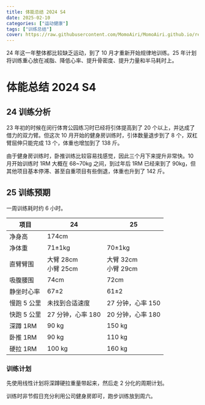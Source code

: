 ```yaml
---
title: 体能总结 2024 S4
date: 2025-02-10
categories: ["运动健康"]
tags: ["训练总结"]
cover: https://raw.githubusercontent.com/MomoAiri/MomoAiri.github.io/refs/heads/dev/resource/%E3%83%97%E3%83%AD%E3%82%B8%E3%82%A7%E3%82%AF%E3%83%88%E3%82%BB%E3%82%AB%E3%82%A4%20%E3%82%AB%E3%83%A9%E3%83%95%E3%83%AB%E3%82%B9%E3%83%86%E3%83%BC%E3%82%B8%EF%BC%81%20feat.%20%E5%88%9D%E9%9F%B3%E3%83%9F%E3%82%AF/1149b.webp
---
```


24 年这一年整体都比较缺乏运动，到了 10 月才重新开始规律地训练。25 年计划将训练重心放在减脂、降低心率、提升骨密度、提升力量和半马耗时上。

<!--more-->

# 体能总结 2024 S4

## 24 训练分析

23 年初的时候在闵行体育公园练习时已经将引体提高到了 20 个以上，并达成了借力的双力臂。但这次 10 月开始的健身房训练时，引体数量退步到了 8 个，双杠臂屈伸只能完成 13 个，体重也增加到了 138 斤。

由于健身房训练时，卧推训练比较容易找感觉，因此三个月下来提升非常快。10 月开始训练时 1RM 大概在 68~70kg 之间，到过年后 1RM 已经来到了 90kg，但其他项目基本停滞、甚至自重项目有些倒退，体重也升到了 142 斤。

## 25 训练预期

一周训练耗时约 6 小时。

| 项目 | 24 | 25 |
| - | - | - |
| 净身高 | 174cm |
| 净体重 | 71±1kg | 70±1kg |
| 直臂臂围 | 大臂 28cm<br>小臂 25cm | 大臂 32cm<br>小臂 29cm |
| 吸腹腰围 | 74cm | 72cm |
| 静坐时心率 | 67±2 | 61±2 |
| 慢跑 5 公里 | 未找到合适速度 | 27 分钟，心率 150 |
| 快跑 5 公里 | 27 分钟，心率 180 | 20 分钟，心率 180 |
| 深蹲 1RM | 90 kg | 150 kg |
| 卧推 1RM | 90 kg | 110 kg |
| 硬拉 1RM | 100 kg | 160 kg |

### 训练计划

先使用线性计划将深蹲硬拉重量带起来，然后走 2 分化的周期计划。

训练时非节假日充分利用公司健身房即可，跑步训练放到周六。
